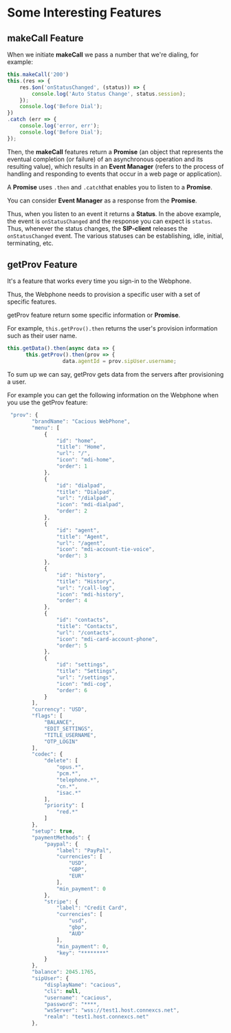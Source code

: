 # Some Interesting Features

## makeCall Feature

When we initiate **makeCall** we pass a number that we're dialing, for example:

```js
this.makeCall('200')
this.(res => {
    res.$on('onStatusChanged', (status)) => {
        console.log('Auto Status Change', status.session);
    });
    console.log('Before Dial');
})
.catch (err => {
    console.log('error, err');
    console.log('Before Dial');
});
```

Then, the **makeCall** features return a **Promise** (an object that represents the eventual completion (or failure) of an asynchronous operation and its resulting value), which results in an **Event Manager** (refers to the process of handling and responding to events that occur in a web page or application).

A **Promise** uses `.then` and `.catch`that enables you to listen to a **Promise**.

You can consider **Event Manager** as a response from the **Promise**.

Thus, when you listen to an event it returns a **Status**. In the above example, the event is `onStatusChanged` and the response you can expect is `status`.
Thus, whenever the status changes, the **SIP-client** releases the `onStatusChanged` event. The various statuses can be establishing, idle, initial, terminating, etc.

## getProv Feature

It's a feature that works every time you sign-in to the Webphone.

Thus, the Webphone needs to provision a specific user with a set of specific features.

getProv feature return some specific information or **Promise**.

For example, `this.getProv().then` returns the user's provision information such as their user name.

```js
this.getData().then(async data => {
      this.getProv().then(prov => { 
                  data.agentId = prov.sipUser.username;
```

To sum up we can say, getProv gets data from the servers after provisioning a user.

For example you can get the following information on the Webphone when you use the getProv feature:

```js
 "prov": {
        "brandName": "Cacious WebPhone",
        "menu": [
            {
                "id": "home",
                "title": "Home",
                "url": "/",
                "icon": "mdi-home",
                "order": 1
            },
            {
                "id": "dialpad",
                "title": "Dialpad",
                "url": "/dialpad",
                "icon": "mdi-dialpad",
                "order": 2
            },
            {
                "id": "agent",
                "title": "Agent",
                "url": "/agent",
                "icon": "mdi-account-tie-voice",
                "order": 3
            },
            {
                "id": "history",
                "title": "History",
                "url": "/call-log",
                "icon": "mdi-history",
                "order": 4
            },
            {
                "id": "contacts",
                "title": "Contacts",
                "url": "/contacts",
                "icon": "mdi-card-account-phone",
                "order": 5
            },
            {
                "id": "settings",
                "title": "Settings",
                "url": "/settings",
                "icon": "mdi-cog",
                "order": 6
            }
        ],
        "currency": "USD",
        "flags": [
            "BALANCE",
            "EDIT_SETTINGS",
            "TITLE_USERNAME",
            "OTP_LOGIN"
        ],
        "codec": {
            "delete": [
                "opus.*",
                "pcm.*",
                "telephone.*",
                "cn.*",
                "isac.*"
            ],
            "priority": [
                "red.*"
            ]
        },
        "setup": true,
        "paymentMethods": {
            "paypal": {
                "label": "PayPal",
                "currencies": [
                    "USD",
                    "GBP",
                    "EUR"
                ],
                "min_payment": 0
            },
            "stripe": {
                "label": "Credit Card",
                "currencies": [
                    "usd",
                    "gbp",
                    "AUD"
                ],
                "min_payment": 0,
                "key": "********"
            }
        },
        "balance": 2045.1765,
        "sipUser": {
            "displayName": "cacious",
            "cli": null,
            "username": "cacious",
            "password": "****,
            "wsServer": "wss://test1.host.connexcs.net",
            "realm": "test1.host.connexcs.net"
        },
```
